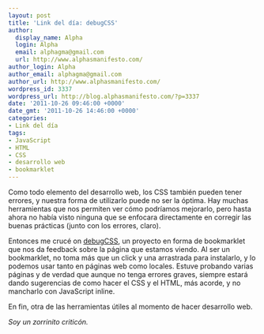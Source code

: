 ```yaml
---
layout: post
title: 'Link del día: debugCSS'
author:
  display_name: Alpha
  login: Alpha
  email: alphagma@gmail.com
  url: http://www.alphasmanifesto.com/
author_login: Alpha
author_email: alphagma@gmail.com
author_url: http://www.alphasmanifesto.com/
wordpress_id: 3337
wordpress_url: http://blog.alphasmanifesto.com/?p=3337
date: '2011-10-26 09:46:00 +0000'
date_gmt: '2011-10-26 14:46:00 +0000'
categories:
- Link del día
tags:
- JavaScript
- HTML
- CSS
- desarrollo web
- bookmarklet
---
```


Como todo elemento del desarrollo web, los CSS también pueden tener errores, y nuestra forma de utilizarlo puede no ser la óptima. Hay muchas herramientas que nos permiten ver cómo podríamos mejorarlo, pero hasta ahora no había visto ninguna que se enfocara directamente en corregir las buenas prácticas (junto con los errores, claro).

Entonces me crucé on [debugCSS](http://yahoo.github.com/debugCSS/), un proyecto en forma de bookmarklet que nos da feedback sobre la página que estamos viendo. Al ser un bookmarklet, no toma más que un click y una arrastrada para instalarlo, y lo podemos usar tanto en páginas web como locales. Estuve probando varias páginas y de verdad que aunque no tenga errores graves, siempre estará dando sugerencias de como hacer el CSS y el HTML, más acorde, y no mancharlo con JavaScript inline.

En fin, otra de las herramientas útiles al momento de hacer desarrollo web.

_Soy un zorrinito criticón._
